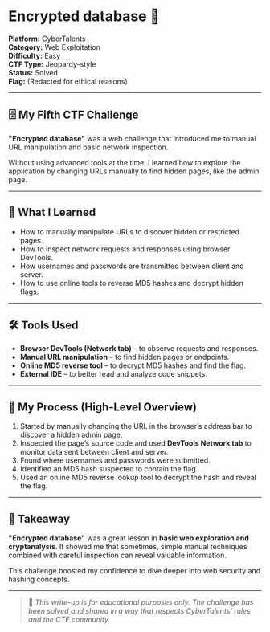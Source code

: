 # Encrypted database 🔐

**Platform:** CyberTalents  
**Category:** Web Exploitation  
**Difficulty:** Easy  
**CTF Type:** Jeopardy-style  
**Status:** Solved  
**Flag:** (Redacted for ethical reasons)

---

## 🗄️ My Fifth CTF Challenge

**"Encrypted database"** was a web challenge that introduced me to manual URL manipulation and basic network inspection.

Without using advanced tools at the time, I learned how to explore the application by changing URLs manually to find hidden pages, like the admin page.

---

## 🧠 What I Learned

- How to manually manipulate URLs to discover hidden or restricted pages.
- How to inspect network requests and responses using browser DevTools.
- How usernames and passwords are transmitted between client and server.
- How to use online tools to reverse MD5 hashes and decrypt hidden flags.

---

## 🛠️ Tools Used

- **Browser DevTools (Network tab)** – to observe requests and responses.
- **Manual URL manipulation** – to find hidden pages or endpoints.
- **Online MD5 reverse tool** – to decrypt MD5 hashes and find the flag.
- **External IDE** – to better read and analyze code snippets.

---

## 📝 My Process (High-Level Overview)

1. Started by manually changing the URL in the browser’s address bar to discover a hidden admin page.
2. Inspected the page’s source code and used **DevTools Network tab** to monitor data sent between client and server.
3. Found where usernames and passwords were submitted.
4. Identified an MD5 hash suspected to contain the flag.
5. Used an online MD5 reverse lookup tool to decrypt the hash and reveal the flag.

---

## 📌 Takeaway

**"Encrypted database"** was a great lesson in **basic web exploration and cryptanalysis**. It showed me that sometimes, simple manual techniques combined with careful inspection can reveal valuable information.

This challenge boosted my confidence to dive deeper into web security and hashing concepts.

---

> 💬 *This write-up is for educational purposes only. The challenge has been solved and shared in a way that respects CyberTalents’ rules and the CTF community.*
